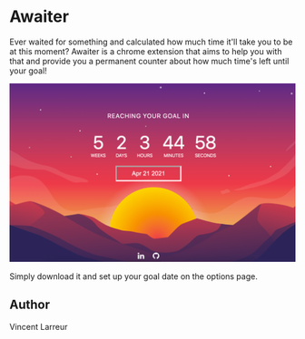 # Awaiter

Ever waited for something and calculated how much time it'll take you to be at this moment?
Awaiter is a chrome extension that aims to help you with that and provide you a permanent counter about how much time's left until your goal!

![screen Awaiter](./ressources/screens/screenAwaiter.png) 


Simply download it and set up your goal date on the options page.

## Author 

Vincent Larreur